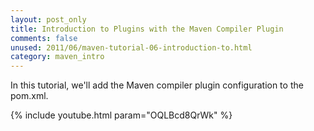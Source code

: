 ```yaml
---
layout: post_only
title: Introduction to Plugins with the Maven Compiler Plugin
comments: false
unused: 2011/06/maven-tutorial-06-introduction-to.html
category: maven_intro
---
```


In this tutorial, we'll add the Maven compiler plugin configuration to the pom.xml.

{% include youtube.html param="OQLBcd8QrWk" %}
